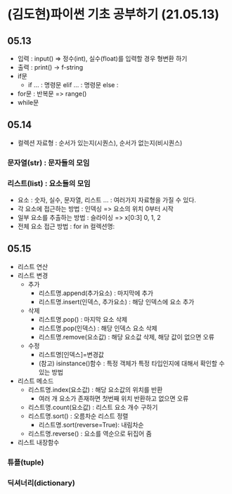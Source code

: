 # (김도현)파이썬 기초 공부하기 (21.05.13)
## 05.13
* 입력 : input() =>  정수(int), 실수(float)를 입력할 경우 형변환 하기
* 출력 : print() -> f-string
* if문
  * if ... : 명령문 elif ... : 명령문 else :
* for문 : 반복문 => range()
* while문

## 05.14
* 컬렉션 자료형 : 순서가 있는지(시퀀스), 순서가 없는지(비시퀀스)
###   문자열(str) : 문자들의 모임
###   리스트(list) : 요소들의 모임
  * 요소 : 숫자, 실수, 문자열, 리스트 ... : 여러가지 자료형을 가질 수 있다.
* 각 요소에 접근하는 방법 : 인덱싱 => 요소의 위치 0부터 시작
* 일부 요소를 추출하는 방법 : 슬라이싱 => x[0:3] 0, 1, 2
* 전체 요소 접근 방법 : for in 컬렉션명:
## 05.15
* 리스트 연산
* 리스트 변경
  * 추가
    * 리스트명.append(추가요소) : 마지막에 추가
    * 리스트명.insert(인덱스, 추가요소) : 해당 인덱스에 요소 추가
  * 삭제
    * 리스트명.pop() : 마지막 요소 삭제
    * 리스트명.pop(인덱스) : 해당 인덱스 요소 삭제
    * 리스트명.remove(요소값) : 해당 요소값 삭제, 해당 값이 없으면 오류
  * 수정
    * 리스트명[인덱스]=변경값
    * (참고) isinstance()함수 : 특정 객체가 특정 타입인지에 대해서 확인할 수 있는 방법
* 리스트 메소드
  * 리스트명.index(요소값) : 해당 요소값의 위치를 반환
    * 여러 개 요소가 존재하면 첫번째 위치 반환하고 없으면 오류
  * 리스트명.count(요소값) : 리스트 요소 개수 구하기
  * 리스트명.sort() : 오름차순 리스트 정렬
    * 리스트명.sort(reverse=True): 내림차순
  * 리스트명.reverse() : 요소를 역순으로 뒤집어 줌
* 리스트 내장함수
###   튜플(tuple)
###   딕셔너리(dictionary)
